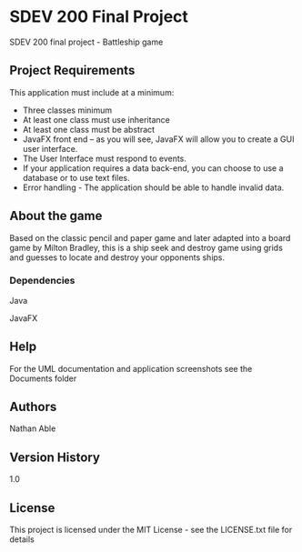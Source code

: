 # SDEV 200 Final Project

SDEV 200 final project - Battleship game

## Project Requirements
This application must include at a minimum:
* Three classes minimum
* At least one class must use inheritance
* At least one class must be abstract
* JavaFX front end – as you will see, JavaFX will allow you to create a GUI user interface.
* The User Interface must respond to events.
* If your application requires a data back-end, you can choose to use a database or to use text files.
* Error handling - The application should be able to handle invalid data.

## About the game
Based on the classic pencil and paper game and later adapted into a board game by Milton Bradley, this is a ship seek and destroy game using grids and guesses to locate and destroy your opponents ships.

### Dependencies
Java

JavaFX


## Help
For the UML documentation and application screenshots see the Documents folder


## Authors

Nathan Able



## Version History
1.0


## License

This project is licensed under the MIT License - see the LICENSE.txt file for details




